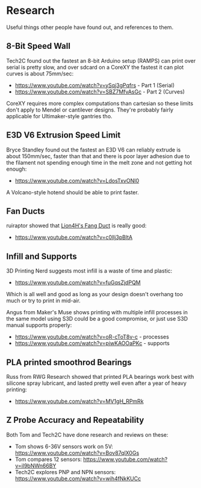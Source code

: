 # Research

Useful things other people have found out, and references to them.

## 8-Bit Speed Wall

Tech2C found out the fastest an 8-bit Arduino setup (RAMPS) can print over serial is pretty slow, and over sdcard on a CoreXY the fastest it can plot curves is about 75mm/sec:

* https://www.youtube.com/watch?v=ySqj3gPqfrs - Part 1 (Serial)
* https://www.youtube.com/watch?v=SBZ7MfvAsGc - Part 2 (Curves)

CoreXY requires more complex computations than cartesian so these limits don't apply to Mendel or cantilever designs. They're probably fairly applicable for Ultimaker-style gantries tho.

## E3D V6 Extrusion Speed Limit

Bryce Standley found out the fastest an E3D V6 can reliably extrude is about 150mm/sec, faster than that and there is poor layer adhesion due to the filament not spending enough time in the melt zone and not getting hot enough:

* https://www.youtube.com/watch?v=LdosTxvONI0

A Volcano-style hotend should be able to print faster.

## Fan Ducts

ruiraptor showed that [Lion4H's Fang Duct](http://www.thingiverse.com/thing:2175956) is really good:

* https://www.youtube.com/watch?v=c0llj3pBltA

## Infill and Supports

3D Printing Nerd suggests most infill is a waste of time and plastic:

* https://www.youtube.com/watch?v=fuGqsZjdPQM

Which is all well and good as long as your design doesn't overhang too much or try to print in mid-air.

Angus from Maker's Muse shows printing with multiple infill processes in the same model using S3D could be a good compromise, or just use S3D manual supports properly:

* https://www.youtube.com/watch?v=oR-cToT8v-c - processes
* https://www.youtube.com/watch?v=piwKAOOaPKc - supports

## PLA printed smoothrod Bearings

Russ from RWG Research showed that printed PLA bearings work best with silicone spray lubricant, and lasted pretty well even after a year of heavy printing:

* https://www.youtube.com/watch?v=MV1gH_RPmRk

## Z Probe Accuracy and Repeatability

Both Tom and Tech2C have done research and reviews on these:

* Tom shows 6-36V sensors work on 5V: https://www.youtube.com/watch?v=Bov87qlX0Gs
* Tom compares 12 sensors: https://www.youtube.com/watch?v=il9bNWn66BY
* Tech2C explores PNP and NPN sensors: https://www.youtube.com/watch?v=wih4fNkKUCc